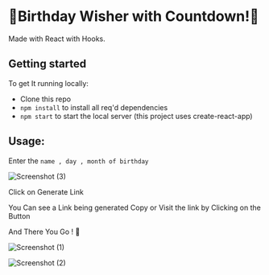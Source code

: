 # 🎉Birthday Wisher with Countdown!🎉

Made with React with Hooks.

## Getting started

To get It running locally:

- Clone this repo
- `npm install` to install all req'd dependencies
- `npm start` to start the local server (this project uses create-react-app)

## Usage: 

Enter the `name , day , month of birthday`

![Screenshot (3)](https://user-images.githubusercontent.com/68656122/166102320-2c25c788-b0bd-49c9-93c2-02367ecf5416.png)

Click on Generate Link

You Can see a Link being generated Copy or Visit the link by Clicking on the Button

And There You Go ! 🎉

![Screenshot (1)](https://user-images.githubusercontent.com/68656122/165884283-13369a7e-a6cd-4754-b37d-e0b8d4fe01d0.png)



![Screenshot (2)](https://user-images.githubusercontent.com/68656122/165559425-14ae5279-661e-4697-8434-47b41ad6a424.png)
